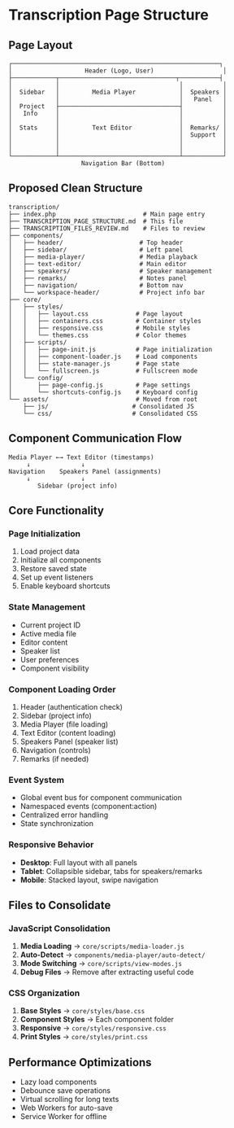 # Transcription Page Structure

## Page Layout
```
┌─────────────────────────────────────────────────────────┐
│                    Header (Logo, User)                   │
├────────────┬────────────────────────────────┬───────────┤
│            │                                 │           │
│  Sidebar   │         Media Player            │  Speakers │
│            │                                 │   Panel   │
│  Project   ├─────────────────────────────────┤           │
│   Info     │                                 │           │
│            │                                 │           │
│  Stats     │         Text Editor             │  Remarks/ │
│            │                                 │  Support  │
│            │                                 │           │
│            │                                 │           │
└────────────┴─────────────────────────────────┴───────────┘
                    Navigation Bar (Bottom)
```

## Proposed Clean Structure
```
transcription/
├── index.php                        # Main page entry
├── TRANSCRIPTION_PAGE_STRUCTURE.md  # This file
├── TRANSCRIPTION_FILES_REVIEW.md    # Files to review
├── components/
│   ├── header/                     # Top header
│   ├── sidebar/                    # Left panel
│   ├── media-player/               # Media playback
│   ├── text-editor/                # Main editor
│   ├── speakers/                   # Speaker management
│   ├── remarks/                    # Notes panel
│   ├── navigation/                 # Bottom nav
│   └── workspace-header/           # Project info bar
├── core/
│   ├── styles/
│   │   ├── layout.css             # Page layout
│   │   ├── containers.css         # Container styles
│   │   ├── responsive.css         # Mobile styles
│   │   └── themes.css             # Color themes
│   ├── scripts/
│   │   ├── page-init.js           # Page initialization
│   │   ├── component-loader.js    # Load components
│   │   ├── state-manager.js       # Page state
│   │   └── fullscreen.js          # Fullscreen mode
│   └── config/
│       ├── page-config.js         # Page settings
│       └── shortcuts-config.js    # Keyboard config
└── assets/                        # Moved from root
    ├── js/                       # Consolidated JS
    └── css/                      # Consolidated CSS
```

## Component Communication Flow
```
Media Player ←→ Text Editor (timestamps)
     ↓              ↓
Navigation    Speakers Panel (assignments)
     ↓              ↓
        Sidebar (project info)
```

## Core Functionality

### Page Initialization
1. Load project data
2. Initialize all components
3. Restore saved state
4. Set up event listeners
5. Enable keyboard shortcuts

### State Management
- Current project ID
- Active media file
- Editor content
- Speaker list
- User preferences
- Component visibility

### Component Loading Order
1. Header (authentication check)
2. Sidebar (project info)
3. Media Player (file loading)
4. Text Editor (content loading)
5. Speakers Panel (speaker list)
6. Navigation (controls)
7. Remarks (if needed)

### Event System
- Global event bus for component communication
- Namespaced events (component:action)
- Centralized error handling
- State synchronization

### Responsive Behavior
- **Desktop**: Full layout with all panels
- **Tablet**: Collapsible sidebar, tabs for speakers/remarks
- **Mobile**: Stacked layout, swipe navigation

## Files to Consolidate

### JavaScript Consolidation
1. **Media Loading** → `core/scripts/media-loader.js`
2. **Auto-Detect** → `components/media-player/auto-detect/`
3. **Mode Switching** → `core/scripts/view-modes.js`
4. **Debug Files** → Remove after extracting useful code

### CSS Organization
1. **Base Styles** → `core/styles/base.css`
2. **Component Styles** → Each component folder
3. **Responsive** → `core/styles/responsive.css`
4. **Print Styles** → `core/styles/print.css`

## Performance Optimizations
- Lazy load components
- Debounce save operations
- Virtual scrolling for long texts
- Web Workers for auto-save
- Service Worker for offline